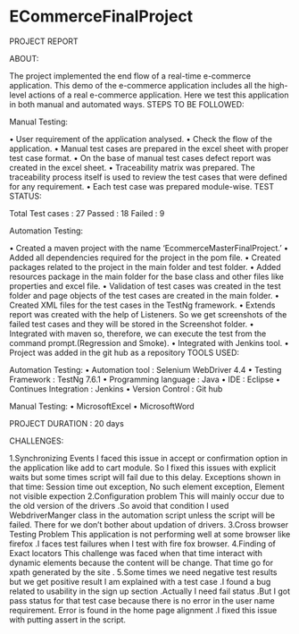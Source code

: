 # ECommerceFinalProject
PROJECT REPORT

ABOUT:

The project implemented the end flow of a real-time e-commerce application. This demo of the e-commerce
application includes all the high-level actions of a real e-commerce application. Here we test this application in
both manual and automated ways.
STEPS TO BE FOLLOWED:

Manual Testing:

• User requirement of the application analysed.
• Check the flow of the application.
• Manual test cases are prepared in the excel sheet with proper test case format.
• On the base of manual test cases defect report was created in the excel sheet.
• Traceability matrix was prepared. The traceability process itself is used to review the test cases that
were defined for any requirement.
• Each test case was prepared module-wise.
TEST STATUS:

Total Test cases : 27
Passed : 18
Failed : 9

Automation Testing:

• Created a maven project with the name ‘EcommerceMasterFinalProject.’
• Added all dependencies required for the project in the pom file.
• Created packages related to the project in the main folder and test folder.
• Added resources package in the main folder for the base class and other files like properties and excel
file.
• Validation of test cases was created in the test folder and page objects of the test cases are created in
the main folder.
• Created XML files for the test cases in the TestNg framework.
• Extends report was created with the help of Listeners. So we get screenshots of the failed test cases
and they will be stored in the Screenshot folder.
• Integrated with maven so, therefore, we can execute the test from the command prompt.(Regression
and Smoke).
• Integrated with Jenkins tool.
• Project was added in the git hub as a repository
TOOLS USED:

Automation Testing:
• Automation tool : Selenium WebDriver 4.4
• Testing Framework : TestNg 7.6.1
• Programming language : Java
• IDE : Eclipse
• Continues Integration : Jenkins
• Version Control : Git hub

Manual Testing:
• MicrosoftExcel
• MicrosoftWord

PROJECT DURATION : 20 days

CHALLENGES:

1.Synchronizing Events
I faced this issue in accept or confirmation option in the application like add to cart module. So I fixed this issues
with explicit waits but some times script will fail due to this delay.
Exceptions shown in that time:
Session time out exception, No such element exception, Element not visible expection
2.Configuration problem
This will mainly occur due to the old version of the drivers .So avoid that condition I used WebdriverManger class
in the automation script unless the script will be failed. There for we don’t bother about updation of drivers.
3.Cross browser Testing Problem
This application is not performing well at some browser like firefox .I faces test failures when I test with fire fox
browser.
4.Finding of Exact locators
This challenge was faced when that time interact with dynamic elements because the content will be change.
That time go for xpath generated by the site .
5.Some times we need negative test results but we get positive result
I am explained with a test case .I found a bug related to usability in the sign up section .Actually I need fail status
.But I got pass status for that test case because there is no error in the user name requirement. Error is found
in the home page alignment .I fixed this issue with putting assert in the script.
